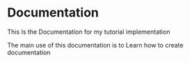 # Documentation

This Is the Documentation for my tutorial implementation

The main use of this documentation is to Learn how to create documentation
